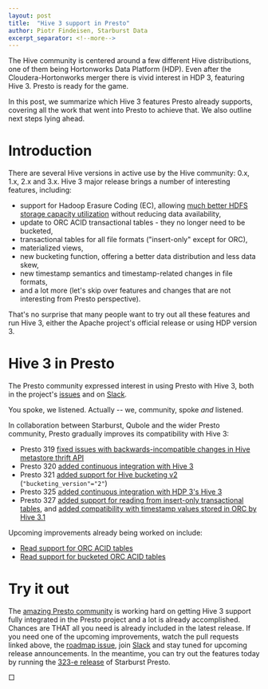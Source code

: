 ```yaml
---
layout: post
title:  "Hive 3 support in Presto"
author: Piotr Findeisen, Starburst Data
excerpt_separator: <!--more-->
---
```


The Hive community is centered around a few different Hive distributions, one of them
being Hortonworks Data Platform (HDP). Even after the Cloudera-Hortonworks merger there
is vivid interest in HDP 3, featuring Hive 3. Presto is ready for the game.

In this post, we summarize which Hive 3 features Presto already supports, covering
all the work that went into Presto to achieve that. We also outline next steps lying
ahead.

<!--more-->

# Introduction

There are several Hive versions in active use by the Hive community: 0.x, 1.x, 2.x
and 3.x. Hive 3 major release brings a number of interesting features, including:

* support for Hadoop Erasure Coding (EC), allowing [much better HDFS storage capacity
  utilization](https://blog.cloudera.com/introduction-to-hdfs-erasure-coding-in-apache-hadoop/)
  without reducing data availability,
* update to ORC ACID transactional tables - they no longer need to be bucketed,
* transactional tables for all file formats ("insert-only" except for ORC),
* materialized views,
* new bucketing function, offering a better data distribution and less data skew,
* new timestamp semantics and timestamp-related changes in file formats,
* and a lot more (let's skip over features and changes that are not interesting from
  Presto perspective).

That's no surprise that many people want to try out all these features and run Hive 3,
either the Apache project's official release or using HDP version 3.

# Hive 3 in Presto

The Presto community expressed interest in using Presto with Hive 3, both in the project's
[issues]({{site.github_repo_url}}/issues/576) and on [Slack](/slack.html).

You spoke, we listened. Actually -- we, community, spoke _and_ listened.

In collaboration between Starburst, Qubole and the wider Presto community, Presto gradually
improves its compatibility with Hive 3:

* Presto 319 [fixed issues with backwards-incompatible changes in Hive metastore thrift API](
  {{site.github_repo_url}}/pull/1532)
* Presto 320 [added continuous integration with Hive 3]({{site.github_repo_url}}/pull/1614)
* Presto 321 [added support for Hive bucketing v2]({{site.github_repo_url}}/pull/1697)
  (``"bucketing_version"="2"``)
* Presto 325 [added continuous integration with HDP 3's Hive 3]({{site.github_repo_url}}/pull/1958)
* Presto 327 [added support for reading from insert-only transactional tables](
  {{site.github_repo_url}}/pull/1034), and [added compatibility with timestamp
  values stored in ORC by Hive 3.1]({{site.github_repo_url}}/pull/2099)

Upcoming improvements already being worked on include:

* [Read support for ORC ACID tables]({{site.github_repo_url}}/pull/2068)
* [Read support for bucketed ORC ACID tables]({{site.github_repo_url}}/pull/1591)

# Try it out

The [amazing Presto community](https://twitter.com/findepi/status/1204783485094944768) is working hard on
getting Hive 3 support fully integrated in the Presto project and a lot is already accomplished.
Chances are THAT all you need is already included in the latest release. If you need one of the upcoming
improvements, watch the pull requests linked above, the [roadmap issue]({{site.github_repo_url}}/issues/1218),
join [Slack](/slack.html) and stay tuned for upcoming release announcements. In the meantime, you
can try out the features today by running the [323-e release](
https://docs.starburstdata.com/latest/release/release-323-e.html) of Starburst Presto.

□
